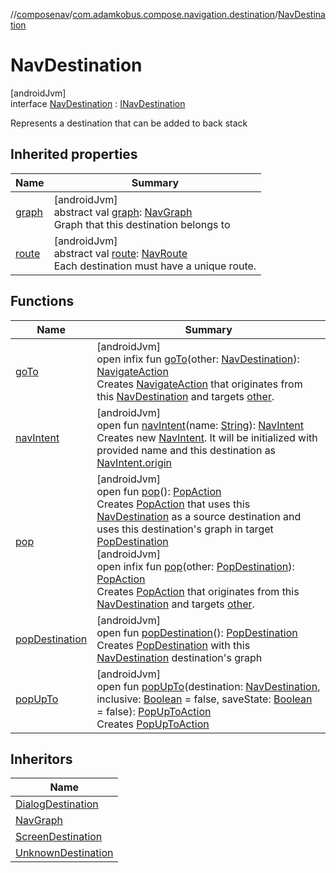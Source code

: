 //[composenav](../../../index.md)/[com.adamkobus.compose.navigation.destination](../index.md)/[NavDestination](index.md)

# NavDestination

[androidJvm]\
interface [NavDestination](index.md) : [INavDestination](../-i-nav-destination/index.md)

Represents a destination that can be added to back stack

## Inherited properties

| Name | Summary |
|---|---|
| [graph](../-i-nav-destination/graph.md) | [androidJvm]<br>abstract val [graph](../-i-nav-destination/graph.md): [NavGraph](../-nav-graph/index.md)<br>Graph that this destination belongs to |
| [route](../-i-nav-destination/route.md) | [androidJvm]<br>abstract val [route](../-i-nav-destination/route.md): [NavRoute](../-nav-route/index.md)<br>Each destination must have a unique route. |

## Functions

| Name | Summary |
|---|---|
| [goTo](go-to.md) | [androidJvm]<br>open infix fun [goTo](go-to.md)(other: [NavDestination](index.md)): [NavigateAction](../../com.adamkobus.compose.navigation.action/-navigate-action/index.md)<br>Creates [NavigateAction](../../com.adamkobus.compose.navigation.action/-navigate-action/index.md) that originates from this [NavDestination](index.md) and targets [other](go-to.md). |
| [navIntent](nav-intent.md) | [androidJvm]<br>open fun [navIntent](nav-intent.md)(name: [String](https://kotlinlang.org/api/latest/jvm/stdlib/kotlin/-string/index.html)): [NavIntent](../../com.adamkobus.compose.navigation.intent/-nav-intent/index.md)<br>Creates new [NavIntent](../../com.adamkobus.compose.navigation.intent/-nav-intent/index.md). It will be initialized with provided name and this destination as [NavIntent.origin](../../com.adamkobus.compose.navigation.intent/-nav-intent/origin.md) |
| [pop](pop.md) | [androidJvm]<br>open fun [pop](pop.md)(): [PopAction](../../com.adamkobus.compose.navigation.action/-pop-action/index.md)<br>Creates [PopAction](../../com.adamkobus.compose.navigation.action/-pop-action/index.md) that uses this [NavDestination](index.md) as a source destination and uses this destination's graph in target [PopDestination](../-pop-destination/index.md)<br>[androidJvm]<br>open infix fun [pop](pop.md)(other: [PopDestination](../-pop-destination/index.md)): [PopAction](../../com.adamkobus.compose.navigation.action/-pop-action/index.md)<br>Creates [PopAction](../../com.adamkobus.compose.navigation.action/-pop-action/index.md) that originates from this [NavDestination](index.md) and targets [other](pop.md). |
| [popDestination](pop-destination.md) | [androidJvm]<br>open fun [popDestination](pop-destination.md)(): [PopDestination](../-pop-destination/index.md)<br>Creates [PopDestination](../-pop-destination/index.md) with this [NavDestination](index.md) destination's graph |
| [popUpTo](pop-up-to.md) | [androidJvm]<br>open fun [popUpTo](pop-up-to.md)(destination: [NavDestination](index.md), inclusive: [Boolean](https://kotlinlang.org/api/latest/jvm/stdlib/kotlin/-boolean/index.html) = false, saveState: [Boolean](https://kotlinlang.org/api/latest/jvm/stdlib/kotlin/-boolean/index.html) = false): [PopUpToAction](../../com.adamkobus.compose.navigation.action/-pop-up-to-action/index.md)<br>Creates [PopUpToAction](../../com.adamkobus.compose.navigation.action/-pop-up-to-action/index.md) |

## Inheritors

| Name |
|---|
| [DialogDestination](../-dialog-destination/index.md) |
| [NavGraph](../-nav-graph/index.md) |
| [ScreenDestination](../-screen-destination/index.md) |
| [UnknownDestination](../-unknown-destination/index.md) |
